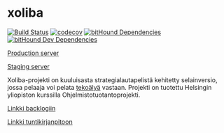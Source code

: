 # xoliba
[![Build Status](https://travis-ci.org/xoliba/xoliba.svg?branch=master)](https://travis-ci.org/xoliba/xoliba)
[![codecov](https://codecov.io/gh/xoliba/xoliba/branch/master/graph/badge.svg)](https://codecov.io/gh/xoliba/xoliba)
[![bitHound Dependencies](https://www.bithound.io/github/xoliba/xoliba/badges/dependencies.svg)](https://www.bithound.io/github/xoliba/xoliba/master/dependencies/npm)
[![bitHound Dev Dependencies](https://www.bithound.io/github/xoliba/xoliba/badges/devDependencies.svg)](https://www.bithound.io/github/xoliba/xoliba/master/dependencies/npm)

[Production server](http://www.xoliba.com)

[Staging server](https://xoliba-staging.herokuapp.com)

Xoliba-projekti on kuuluisasta strategialautapelistä kehitetty selainversio, jossa pelaaja voi pelata [tekoälyä](https://github.com/xoliba/xoliba-ai) vastaan. Projekti on tuotettu Helsingin yliopiston kurssilla Ohjelmistotuotantoprojekti.

[Linkki backlogiin](https://docs.google.com/spreadsheets/d/1hCZur8JHrF7er7_4MLH1VRITjdwNNp8rVxB7mCqR04s/edit#gid=0)

[Linkki tuntikirjanpitoon](https://helsinkifi-my.sharepoint.com/personal/xvixvi_ad_helsinki_fi/_layouts/15/WopiFrame.aspx?docid=1342b2141976649f2bf962bf85cef363c&authkey=AS__6OIQNuPNrNZjeOPGbMc&action=view)
